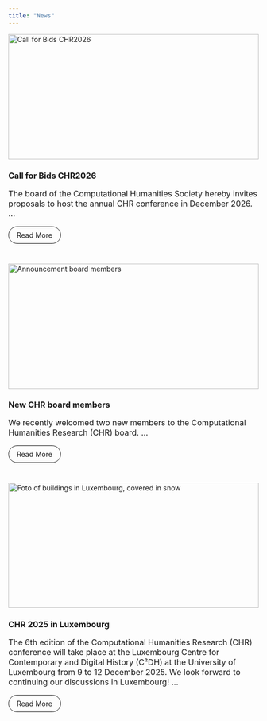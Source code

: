 ```yaml
---
title: "News"
---
```

<style>
    div.news {
        display: grid;
        grid-template-columns: repeat(auto-fill, minmax(min(320px, 100%), 1fr));
        grid-column-gap: 24px;
        grid-row-gap: 24px;
    }
    .new {
        /*border: 1px solid;*/
        display: flex;
        flex-direction: column;
    }

    .new .content {
        padding: 0 0rem 1rem 0rem;
        display: flex;
        flex-direction: column;
        flex-grow: 1;
    }

    .new .content h3 {
        margin-bottom: 0px;
    }
    .new img {
        width: 100%;
        aspect-ratio: 2/1;
        object-fit: cover;
        object-position: 100% 0;
    }

    p {
        font-size: 1rem;
    }

    .link-button {
        display: inline-block;
        padding: 0.5rem 1rem;
        border: 1px solid;
        border-radius: 24px;
        margin-top: auto;
        align-self: flex-start;
        text-decoration: none !important;
    }
</style>

<div class="news">
    <div class="new">
        <a href="/news/new_board_members"><img src="/images/news/Call_Bids.001.jpeg" alt="Call for Bids CHR2026"></a>
        <div class="content">
            <h3>Call for Bids CHR2026</h3>
            <p>
The board of the Computational Humanities Society hereby invites proposals to host the annual CHR conference in December 2026. ...
            </p>
            <a class="link-button" href="/hosting" aria-label="Press to read the call">Read More</a>
        </div>
    </div>
    <div class="new">
        <a href="/news/new_board_members"><img src="/images/news/CHR announcements.001.jpeg" alt="Announcement board members"></a>
        <div class="content">
            <h3>New CHR board members</h3>
            <p>
We recently welcomed two new members to the Computational Humanities Research (CHR) board. ...
            </p>
            <a class="link-button" href="/news/new_board_members" aria-label="Press to read about new CHR board members">Read More</a>
        </div>
    </div>
    <div class="new">
        <a href="/news/chr2025-in-luxembourg"><img src="/images/news/chr2025-luxembourg.jpg" alt="Foto of buildings in Luxembourg, covered in snow"></a>
        <div class="content">
            <h3>CHR 2025 in Luxembourg</h3>
            <p>
The 6th edition of the Computational Humanities Research (CHR) conference will take place at the Luxembourg Centre for Contemporary and Digital History (C²DH) at the University of Luxembourg from 9 to 12 December 2025. We look forward to continuing our discussions in Luxembourg! ...
            </p>
            <a class="link-button" href="/news/chr2025-in-luxembourg" aria-label="Press to read about CHR2025 in Luxeumbourg">Read More</a>
        </div>
    </div>
</div>